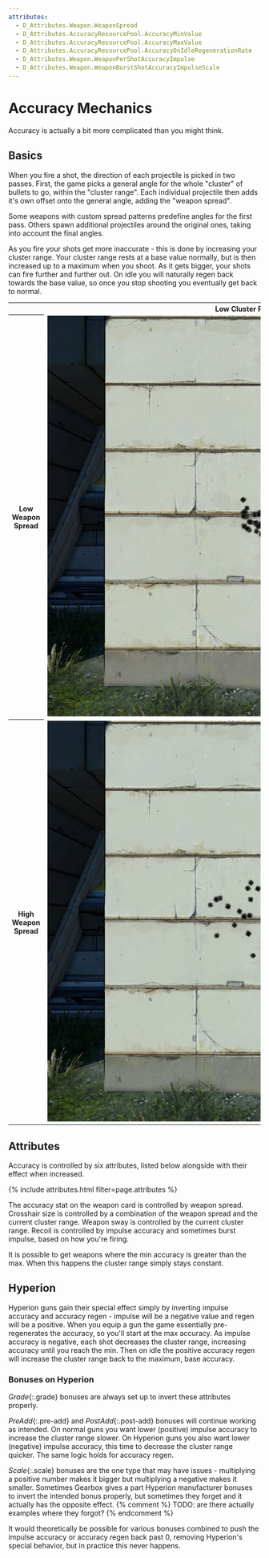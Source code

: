 ```yaml
---
attributes:
  - D_Attributes.Weapon.WeaponSpread
  - D_Attributes.AccuracyResourcePool.AccuracyMinValue
  - D_Attributes.AccuracyResourcePool.AccuracyMaxValue
  - D_Attributes.AccuracyResourcePool.AccuracyOnIdleRegenerationRate
  - D_Attributes.Weapon.WeaponPerShotAccuracyImpulse
  - D_Attributes.Weapon.WeaponBurstShotAccuracyImpulseScale
---
```


# Accuracy Mechanics
Accuracy is actually a bit more complicated than you might think.

## Basics
When you fire a shot, the direction of each projectile is picked in two passes.
First, the game picks a general angle for the whole "cluster" of bullets to go, within the "cluster range".
Each individual projectile then adds it's own offset onto the general angle, adding the "weapon spread".

Some weapons with custom spread patterns predefine angles for the first pass.
Others spawn additional projectiles around the original ones, taking into account the final angles.

As you fire your shots get more inaccurate - this is done by increasing your cluster range.
Your cluster range rests at a base value normally, but is then increased up to a maximum when you shoot.
As it gets bigger, your shots can fire further and further out.
On idle you will naturally regen back towards the base value, so once you stop shooting you eventually get back to normal.

<style>
#cluster_spread_table th:first-child {
    max-width: var(--img-size-small);
}
#cluster_spread_table img {
    max-width: calc(var(--img-size-big) + var(--img-size-increment));
    max-height: calc(var(--img-size-big) + var(--img-size-increment));
}
</style>
<table id="cluster_spread_table"><tr>
    <td></td><th>Low Cluster Range</th><th>High Cluster Range</th>
</tr><tr>
    <th>Low Weapon Spread</th>
    <td><img src="^images/low_low.png"></td>
    <td><img src="^images/low_high.png"></td>
</tr><tr>
    <th>High Weapon Spread</th>
    <td><img src="^images/high_low.png"></td>
    <td><img src="^images/high_high.png"></td>
</tr></table>

## Attributes
Accuracy is controlled by six attributes, listed below alongside with their effect when increased.

{% include attributes.html filter=page.attributes %}

The accuracy stat on the weapon card is controlled by weapon spread.
Crosshair size is controlled by a combination of the weapon spread and the current cluster range.
Weapon sway is controlled by the current cluster range.
Recoil is controlled by impulse accuracy and sometimes burst impulse, based on how you're firing.

It is possible to get weapons where the min accuracy is greater than the max.
When this happens the cluster range simply stays constant.

## Hyperion
Hyperion guns gain their special effect simply by inverting impulse accuracy and accuracy regen - impulse will be a negative value and regen will be a positive.
When you equip a gun the game essentially pre-regenerates the accuracy, so you'll start at the max accuracy.
As impulse accuracy is negative, each shot decreases the cluster range, increasing accuracy until you reach the min.
Then on idle the positive accuracy regen will increase the cluster range back to the maximum, base accuracy.

### Bonuses on Hyperion
*Grade*{:.grade} bonuses are always set up to invert these attributes properly.

*PreAdd*{:.pre-add} and *PostAdd*{:.post-add} bonuses will continue working as intended.
On normal guns you want lower (positive) impulse accuracy to increase the cluster range slower.
On Hyperion guns you also want lower (negative) impulse accuracy, this time to decrease the cluster range quicker.
The same logic holds for accuracy regen.

*Scale*{:.scale} bonuses are the one type that may have issues - multiplying a positive number makes it bigger but multiplying a negative makes it smaller.
Sometimes Gearbox gives a part Hyperion manufacturer bonuses to invert the intended bonus properly, but sometimes they forget and it actually has the opposite effect.
{% comment %} TODO: are there actually examples where they forgot? {% endcomment %}

It would theoretically be possible for various bonuses combined to push the impulse accuracy or accuracy regen back past 0, removing Hyperion's special behavior, but in practice this never happens.
